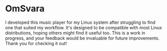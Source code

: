 # OmSvara
I developed this music player for my Linux system after struggling to find one that suited my workflow. It's designed to be compatible with most Linux distributions, hoping others might find it useful too. This is a work in progress, and your feedback would be invaluable for future improvements. Thank you for checking it out!
